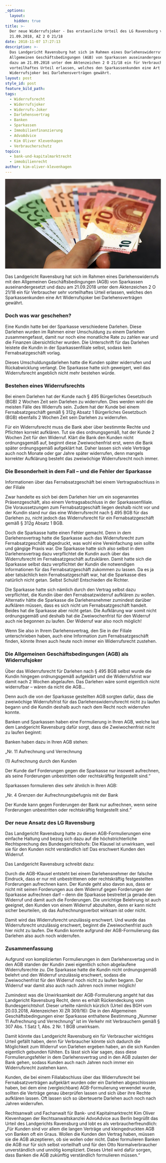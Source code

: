 ```yaml
---
_options:
  layout:
    hidden: true
title: >-
  Der neue Widerrufsjoker - Das erstaunliche Urteil des LG Ravensburg vom
  21.09.2018, AZ 2 O 21/18
date: 2018-11-07 17:27:13
description: >-
  Das Landgericht Ravensburg hat sich im Rahmen eines Darlehenswiderrufs mit den
  Allgemeinen Geschäftsbedingungen (AGB) von Sparkassen auseinandergesetzt und
  dazu am 21.09.2018 unter dem Aktenzeichen 2 O 21/18 ein für Verbraucher sehr
  vorteilhaftes Urteil erlassen, welches den Sparkassenkunden eine Art
  Widerrufsjoker bei Darlehensverträgen gewährt.
layout: post
style_id: post
feature_bild_path:
tags:
  - Widerrufsrecht
  - Widerrufsjoker
  - Widerrufs-Joker
  - Darlehensvertrag
  - Banken
  - Sparkassen
  - Immobilienfinanzierung
  - AdvoAdvice
  - Kim Oliver Klevenhagen
  - Verbraucherschutz
topics:
  - bank-und-kapitalmarktrecht
  - immobilienrecht
author: kim-oliver-klevenhagen
---
```


![](/uploads/money-1005464-640-1.jpg)

Das Landgericht Ravensburg hat sich im Rahmen eines Darlehenswiderrufs mit den Allgemeinen Geschäftsbedingungen (AGB) von Sparkassen auseinandergesetzt und dazu am 21.09.2018 unter dem Aktenzeichen 2 O 21/18 ein für Verbraucher sehr vorteilhaftes Urteil erlassen, welches den Sparkassenkunden eine Art Widerrufsjoker bei Darlehensverträgen gewährt.

### Doch was war geschehen?

Eine Kundin hatte bei der Sparkasse verschiedene Darlehen. Diese Darlehen wurden im Rahmen einer Umschuldung zu einem Darlehen zusammengefasst, damit nur noch eine monatliche Rate zu zahlen war und die Finanzen übersichtlicher wurden. Die Unterschrift für das Darlehen leistete die Kundin in der Sparkassenfiliale selbst, sodass kein Fernabsatzgeschäft vorlag.

Dieses Umschuldungsdarlehen hatte die Kunden später widerrufen und Rückabwicklung verlangt. Die Sparkasse hatte sich geweigert, weil das Widerrufsrecht angeblich nicht mehr bestehen würde.

### Bestehen eines Widerrufsrechts

Bei einem Darlehen hat der Kunde nach § 495 Bürgerliches Gesetzbuch (BGB) 2 Wochen Zeit sein Darlehen zu widerrufen. Dies werden wohl die meisten Fälle des Widerrufs sein. Zudem hat der Kunde bei einem Fernabsatzgeschäft gemäß § 312g Absatz 1 Bürgerliches Gesetzbuch  (BGB) ebenfalls 2 Wochen Zeit sein Darlehen zu widerrufen.

Für ein Widerrufsrecht muss die Bank aber über bestimmte Rechte und Pflichten korrekt aufklären. Tut sie dies ordnungsgemäß, hat der Kunde 2 Wochen Zeit für den Widerruf. Klärt die Bank den Kunden nicht ordnungsgemäß auf, beginnt diese Zweiwochenfrist erst, wenn die Bank später ordnungsgemäß aufgeklärt hat. Daher lassen sich viele Verträge auch noch Monate oder gar Jahre später widerrufen, denn mangels korrekter Aufklärung besteht das zweiwöchige Widerrufsrecht noch immer.

### Die Besonderheit in dem Fall – und die Fehler der Sparkasse

Informationen über das Fernabsatzgeschäft bei einem Vertragsabschluss in der Filiale

Zwar handelte es sich bei dem Darlehen hier um ein sogenanntes Präsenzgeschäft, also einem Vertragsabschluss in der Sparkassenfiliale. Die Voraussetzungen zum Fernabsatzgeschäft liegen deshalb nicht vor und der Kundin stand nur das eine Widerrufsrecht nach § 495 BGB für das Darlehen zu, nicht jedoch das Widerrufsrecht für ein Fernabsatzgeschäft gemäß § 312g Absatz 1 BGB.

Doch die Sparkasse hatte einen Fehler gemacht. Denn in dem Darlehensvertrag hatte die Sparkasse auch das Widerrufsrecht zum Fernabsatzgeschäft abgedruckt, was wohl eine Vereinfachung sein sollte und gängige Praxis war. Die Sparkasse hatte sich also selbst in dem Darlehensvertrag dazu verpflichtet die Kundin auch über das Widerrufsrecht im Fernabsatzgeschäft aufzuklären. Damit hatte sich die Sparkasse selbst dazu verpflichtet der Kundin die notwendigen Informationen für das Fernabsatzgeschäft zukommen zu lassen. Da es ja aber tatsächlich kein Fernabsatzgeschäft war, hat die Sparkasse dies natürlich nicht getan. Selbst Schuld! Entschieden die Richter.

Die Sparkasse hatte sich nämlich durch den Vertrag selbst dazu verpflichtet, die Kundin über den Fernabsatzwiderruf aufklären zu wollen. Alternativ hätte die Sparkasse die Darlehensnehmer zumindest darüber aufklären müssen, dass es sich nicht um Fernabsatzgeschäft handelt. Beides hat die Sparkasse aber nicht getan. Die Aufklärung war somit nicht ordnungsgemäß und deshalb hat die Zweiwochenfrist für den Widerruf auch nie begonnen zu laufen. Der Widerruf war also noch möglich!

Wenn Sie also in Ihrem Darlehensvertrag, den Sie in der Filiale unterschrieben haben, auch eine Information zum Fernabsatzgeschäft finden, könnte Ihnen auch heute noch immer ein Widerrufsrecht zustehen.

### Die Allgemeinen Geschäftsbedingungen (AGB) als Widerrufsjoker

Über das Widerrufsrecht für Darlehen nach § 495 BGB selbst wurde die Kundin hingegen ordnungsgemäß aufgeklärt und die Widerrufsfrist war damit nach 2 Wochen abgelaufen. Das Darlehen wäre somit eigentlich nicht widerrufbar – wären da nicht die AGB…

Denn auch die von der Sparkasse gestellten AGB sorgten dafür, dass die zweiwöchige Widerrufsfrist für das Darlehenswiderrufsrecht nicht zu laufen begann und die Kundin deshalb auch nach dem Recht noch widerrufen konnte.

Banken und Sparkassen haben eine Formulierung in Ihren AGB, welche laut dem Landgericht Ravensburg dafür sorgt, dass die Zweiwochenfrist nicht zu laufen beginnt:

Banken haben dazu in Ihren AGB stehen:

„Nr. 11 Aufrechnung und Verrechnung

(1) Aufrechnung durch den Kunden

Der Kunde darf Forderungen gegen die Sparkasse nur insoweit aufrechnen, als seine Forderungen unbestritten oder rechtskräftig festgestellt sind.“

Sparkassen formulieren dies sehr ähnlich in Ihren AGB:

„Nr. 4 Grenzen der Aufrechnungsbefugnis mit der Bank

Der Kunde kann gegen Forderungen der Bank nur aufrechnen, wenn seine Forderungen unbestritten oder rechtskräftig festgestellt sind.“

### Der neue Ansatz des LG Ravensburg

Das Landgericht Ravensburg hatte zu diesen AGB-Formulierungen eine einfache Haltung und bezog sich dazu auf die höchstrichterliche Rechtsprechung des Bundesgerichtshofs: Die Klausel ist unwirksam, weil sie für den Kunden nicht verständlich ist! Das erschwert Kunden den Widerruf.

Das Landgericht Ravensburg schreibt dazu:

Durch die AGB-Klausel entsteht bei einem Darlehensnehmer der falsche Eindruck, dass er nur mit unbestrittenen oder rechtskräftig festgestellten Forderungen aufrechnen kann. Der Kunde geht also davon aus, dass er nicht mit seinen Forderungen aus dem Widerruf gegen Forderungen der Sparkasse aufrechnen darf – denn die Sparkasse bestreitet ja gerade den Widerruf und damit auch die Forderungen. Die unrichtige Belehrung ist auch geeignet, den Kunden von einem Widerruf abzuhalten, denn er kann nicht sicher beurteilen, ob das Aufrechnungsverbot wirksam ist oder nicht.

Damit wird das Widerrufsrecht unzulässig erschwert. Und wurde das Widerrufsrecht unzulässig erschwert, beginnt die Zweiwochenfrist auch hier nicht zu laufen. Die Kundin konnte aufgrund der AGB-Formulierung das Darlehen also auch noch widerrufen.

### Zusammenfassung

Aufgrund von komplizierten Formulierungen in dem Darlehensvertag und in den AGB standen der Kundin zwei eigentlich schon abgelaufene Widerrufsrechte zu. Die Sparkasse hatte die Kundin nicht ordnungsgemäß belehrt und den Widerruf unzulässig erschwert, sodass die Zweiwochenfrist für den Widerruf noch nicht zu laufen begann. Der Widerruf war damit also auch nach Jahren noch immer möglich!

Zumindest was die Unwirksamkeit der AGB-Formulierung angeht hat das Landgericht Ravensburg Recht, denn es erhält Rückendeckung vom Bundesgerichtshof. Dieser urteilte nämlich kürzlich (Urteil des BGH vom 20.03.2018, Aktenzeichen XI ZR 309/16): Die in den Allgemeinen Geschäftsbedingungen einer Sparkasse enthaltene Bestimmung „Nummer 11 Aufrechnung und Verrechnung“ ist im Verkehr mit Verbrauchern gemäß § 307 Abs. 1 Satz 1, Abs. 2 Nr. 1 BGB unwirksam.

Damit könnte das Landgericht Ravensburg ein für Verbraucher wichtiges Urteil gefällt haben, denn für Verbraucher könnte sich dadurch die Möglichkeit zum Widerruf von Darlehen ergeben haben, an die sich Kunden eigentlich gebunden fühlten. Es lässt sich klar sagen, dass diese Formulierungsfehler in dem Darlehensvertrag und in den AGB zulasten der Bank gehen, sodass Kunden auch nach Jahren noch immer ein Widerrufsrecht zustehen kann.

Kunden, die bei einem Filialabschluss über das Widerrufsrecht bei Fernabsatzverträgen aufgeklärt wurden oder ein Darlehen abgeschlossen haben, bei dem eine (vergleichbare) AGB-Formulierung verwendet wurde, sollten die Verträge genau überprüfen lassen und sich über ihre Rechte aufklären lassen. Oft lassen sich so überteuerte Darlehen auch noch nach Jahren widerrufen.

Rechtsanwalt und Fachanwalt für Bank- und Kapitalmarktrecht Kim Oliver Klevenhagen der Rechtsanwaltskanzlei AdvoAdvice aus Berlin begrüßt das Urteil des Landgerichts Ravensburg und lobt es als verbraucherfreundlich: „Für Kunden sind vor allem die langen Verträge und kleingedruckten AGB von Banken oft ein Graus. Wollen die Kunden den Vertrag haben, müssen sie die AGB akzeptieren, ob sie wollen oder nicht. Dabei formulieren Banken die AGB nur für sich selbst vorteilhaft und für den Otto Normalverbraucher unverständlich und unnötig kompliziert. Dieses Urteil wird dafür sorgen,  dass Banken die AGB zukünftig verständlich formulieren müssen.“